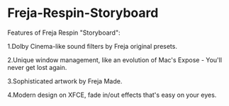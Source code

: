 # Freja-Respin-Storyboard

Features of Freja Respin "Storyboard":

1.Dolby Cinema-like sound filters by Freja original presets.

2.Unique window management, like an evolution of Mac's Expose - You'll never get lost again.

3.Sophisticated artwork by Freja Made.

4.Modern design on XFCE, fade in/out effects that's easy on your eyes.
